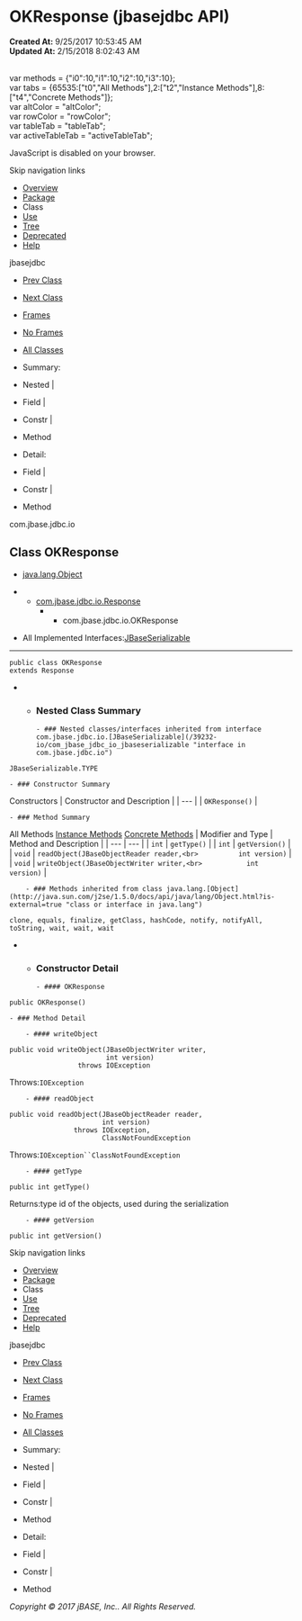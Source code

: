 # OKResponse (jbasejdbc   API)

**Created At:** 9/25/2017 10:53:45 AM  
**Updated At:** 2/15/2018 8:02:43 AM  

<!--<br>    try {<br>        if (location.href.indexOf('is-external=true') == -1) {<br>            parent.document.title="OKResponse (jbasejdbc   API)";<br>        }<br>    }<br>    catch(err) {<br>    }<br>//--><br>var methods = {"i0":10,"i1":10,"i2":10,"i3":10};<br>var tabs = {65535:["t0","All Methods"],2:["t2","Instance Methods"],8:["t4","Concrete Methods"]};<br>var altColor = "altColor";<br>var rowColor = "rowColor";<br>var tableTab = "tableTab";<br>var activeTableTab = "activeTableTab";
JavaScript is disabled on your browser.

Skip navigation links

- [Overview](../../../../overview-summary.html)
- [Package](/39232-io/com_jbase_jdbc_io_package-summary)
- Class
- [Use](/39235-class-use/com_jbase_jdbc_io_class-use_OKResponse)
- [Tree](/39232-io/com_jbase_jdbc_io_package-tree)
- [Deprecated](../../../../deprecated-list.html)
- [Help](../../../../help-doc.html)


jbasejdbc <br>

- [Prev Class](/39232-io/com_jbase_jdbc_io_objectfactory "class in com.jbase.jdbc.io")
- [Next Class](/39232-io/com_jbase_jdbc_io_prefixbytebuffer "class in com.jbase.jdbc.io")


- [Frames](../../../../index.html?com/jbase/jdbc/io//39232-io/com_jbase_jdbc_io_OKResponse)
- [No Frames](/39232-io/com_jbase_jdbc_io_OKResponse)


- [All Classes](../../../../allclasses-noframe.html)


<!--<br>  allClassesLink = document.getElementById("allclasses\_navbar\_top");<br>  if(window==top) {<br>    allClassesLink.style.display = "block";<br>  }<br>  else {<br>    allClassesLink.style.display = "none";<br>  }<br>  //-->

- Summary:
- Nested |
- Field |
- Constr |
- Method


- Detail:
- Field |
- Constr |
- Method

com.jbase.jdbc.io

## Class OKResponse

- [java.lang.Object](http://java.sun.com/j2se/1.5.0/docs/api/java/lang/Object.html?is-external=true "class or interface in java.lang")
- - [com.jbase.jdbc.io.Response](/39232-io/com_jbase_jdbc_io_response "class in com.jbase.jdbc.io")
    - - com.jbase.jdbc.io.OKResponse


- All Implemented Interfaces:[JBaseSerializable](/39232-io/com_jbase_jdbc_io_jbaseserializable "interface in com.jbase.jdbc.io")
* * *


```
public class OKResponse
extends Response
```

- - ### Nested Class Summary

        - ### Nested classes/interfaces inherited from interface com.jbase.jdbc.io.[JBaseSerializable](/39232-io/com_jbase_jdbc_io_jbaseserializable "interface in com.jbase.jdbc.io")
`JBaseSerializable.TYPE`


    - ### Constructor Summary


Constructors | Constructor and Description |
| --- |
| `OKResponse()`  |


    - ### Method Summary


All Methods [Instance Methods](javascript:show%282%29;) [Concrete Methods](javascript:show%288%29;) | Modifier and Type | Method and Description |
| --- | --- |
| `int` | `getType()`  |
| `int` | `getVersion()`  |
| `void` | `readObject(JBaseObjectReader reader,<br>          int version)`  |
| `void` | `writeObject(JBaseObjectWriter writer,<br>           int version)`  |


        - ### Methods inherited from class java.lang.[Object](http://java.sun.com/j2se/1.5.0/docs/api/java/lang/Object.html?is-external=true "class or interface in java.lang")
`clone, equals, finalize, getClass, hashCode, notify, notifyAll, toString, wait, wait, wait`

- - ### Constructor Detail

        - #### OKResponse

```
public OKResponse()
```


    - ### Method Detail

        - #### writeObject

```
public void writeObject(JBaseObjectWriter writer,
                        int version)
                 throws IOException
```
Throws:`IOException`


        - #### readObject

```
public void readObject(JBaseObjectReader reader,
                       int version)
                throws IOException,
                       ClassNotFoundException
```
Throws:`IOException``ClassNotFoundException`


        - #### getType

```
public int getType()
```
Returns:type id of the objects, used during the serialization


        - #### getVersion

```
public int getVersion()
```

Skip navigation links

- [Overview](../../../../overview-summary.html)
- [Package](/39232-io/com_jbase_jdbc_io_package-summary)
- Class
- [Use](/39235-class-use/com_jbase_jdbc_io_class-use_OKResponse)
- [Tree](/39232-io/com_jbase_jdbc_io_package-tree)
- [Deprecated](../../../../deprecated-list.html)
- [Help](../../../../help-doc.html)


jbasejdbc <br>

- [Prev Class](/39232-io/com_jbase_jdbc_io_objectfactory "class in com.jbase.jdbc.io")
- [Next Class](/39232-io/com_jbase_jdbc_io_prefixbytebuffer "class in com.jbase.jdbc.io")


- [Frames](../../../../index.html?com/jbase/jdbc/io//39232-io/com_jbase_jdbc_io_OKResponse)
- [No Frames](/39232-io/com_jbase_jdbc_io_OKResponse)


- [All Classes](../../../../allclasses-noframe.html)


<!--<br>  allClassesLink = document.getElementById("allclasses\_navbar\_bottom");<br>  if(window==top) {<br>    allClassesLink.style.display = "block";<br>  }<br>  else {<br>    allClassesLink.style.display = "none";<br>  }<br>  //-->

- Summary:
- Nested |
- Field |
- Constr |
- Method


- Detail:
- Field |
- Constr |
- Method

*Copyright © 2017 jBASE, Inc.. All Rights Reserved.*

